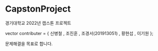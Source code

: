 # CapstonProject
경기대학교 2022년 캡스톤 프로젝트

vector<string> contributer = { 신병철 , 조진훈 , 조경서(201913051) , 황현섭 , 이기원 };

문제해결을 목표로 합니다.
